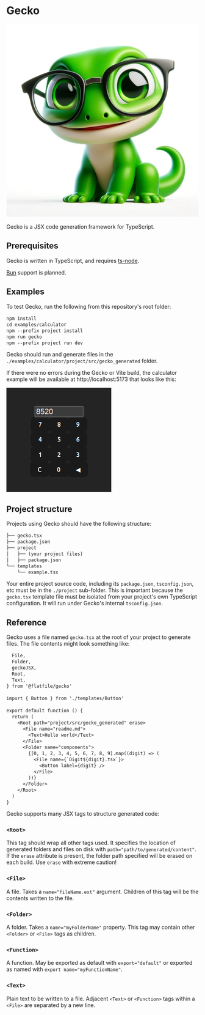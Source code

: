 # Gecko

![Gecko mascot, a green gecko wearing glasses](./resources/gecko.jpeg)

Gecko is a JSX code generation framework for TypeScript.

## Prerequisites

Gecko is written in TypeScript, and requires [ts-node](https://www.npmjs.com/package/ts-node).

[Bun](https://bun.sh/) support is planned.

## Examples

To test Gecko, run the following from this repository's root folder:

```
npm install
cd examples/calculator
npm --prefix project install
npm run gecko
npm --prefix project run dev
```

Gecko should run and generate files in the `./examples/calculator/project/src/gecko_generated` folder.

If there were no errors during the Gecko or Vite build, the calculator example will be available at http://localhost:5173 that looks like this:

![Calculator example](./resources/calculator.png)

## Project structure

Projects using Gecko should have the following structure:

```
├── gecko.tsx
├── package.json
├── project
│   ├── (your project files)
│   ├── package.json
└── templates
    └── example.tsx
```

Your entire project source code, including its `package.json`, `tsconfig.json`, etc must be in the `./project` sub-folder. This is important because the `gecko.tsx` template file must be isolated from your project's own TypeScript configuration. It will run under Gecko's internal `tsconfig.json`.

## Reference

Gecko uses a file named `gecko.tsx` at the root of your project to generate files. The file contents might look something like:

```import {
  File,
  Folder,
  geckoJSX,
  Root,
  Text,
} from '@flatfile/gecko'

import { Button } from './templates/Button'

export default function () {
  return (
    <Root path="project/src/gecko_generated" erase>
      <File name="readme.md">
        <Text>Hello world</Text>
      </File>
      <Folder name="components">
        {[0, 1, 2, 3, 4, 5, 6, 7, 8, 9].map((digit) => (
          <File name={`Digit${digit}.tsx`}>
            <Button label={digit} />
          </File>
        ))}
      </Folder>
    </Root>
  )
}
```

Gecko supports many JSX tags to structure generated code:

### `<Root>`

This tag should wrap all other tags used. It specifies the location of generated folders and files on disk with `path="path/to/generated/content"`. If the `erase` attribute is present, the folder path specified will be erased on each build. Use `erase` with extreme caution!

### `<File>`

A file. Takes a `name="fileName.ext"` argument. Children of this tag will be the contents written to the file.

### `<Folder>`

A folder. Takes a `name="myFolderName"` property. This tag may contain other `<Folder>` or `<File>` tags as children.

### `<Function>`

A function. May be exported as default with `export="default"` or exported as named with `export name="myFunctionName"`.

### `<Text>`

Plain text to be written to a file. Adjacent `<Text>` or `<Function>` tags within a `<File>` are separated by a new line.

```

```
